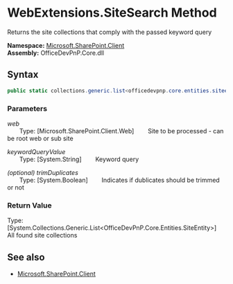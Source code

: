 # WebExtensions.SiteSearch Method  
Returns the site collections that comply with the passed keyword query  

**Namespace:** [Microsoft.SharePoint.Client](Microsoft.SharePoint.Client.md)  
**Assembly:** OfficeDevPnP.Core.dll  
## Syntax
```C#
public static collections.generic.list<officedevpnp.core.entities.siteentity> SiteSearch(Web web,String keywordQueryValue,Boolean trimDuplicates)
```
### Parameters
*web*  
&emsp;&emsp;Type: [Microsoft.SharePoint.Client.Web] 
&emsp;&emsp;Site to be processed - can be root web or sub site  
  
*keywordQueryValue*  
&emsp;&emsp;Type: [System.String] 
&emsp;&emsp;Keyword query  
  
*(optional) trimDuplicates*  
&emsp;&emsp;Type: [System.Boolean] 
&emsp;&emsp;Indicates if dublicates should be trimmed or not  
  
### Return Value
Type: [System.Collections.Generic.List<OfficeDevPnP.Core.Entities.SiteEntity>]  
All found site collections

## See also
- [Microsoft.SharePoint.Client](Microsoft.SharePoint.Client.md)
